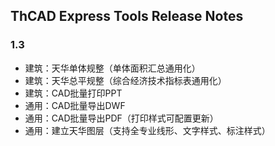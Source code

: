 ## ThCAD Express Tools Release Notes

### **1.3**  
 * 建筑：天华单体规整（单体面积汇总通用化）  
 * 建筑：天华总平规整（综合经济技术指标表通用化）  
 * 建筑：CAD批量打印PPT  
 * 通用：CAD批量导出DWF  
 * 通用：CAD批量导出PDF（打印样式可配置更新）  
 * 通用：建立天华图层（支持全专业线形、文字样式、标注样式）  
 
